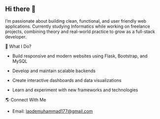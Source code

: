 ## Hi there 👋
I’m passionate about building clean, functional, and user friendly web applications. Currently studying Informatics while working on freelance projects, combining theory and real-world practice to grow as a full-stack developer.

🚀 What I Do?

- Build responsive and modern websites using Flask, Bootstrap, and MySQL

- Develop and maintain scalable backends 

- Create interactive dashboards and data visualizations

- Learn and experiment with new frameworks and technologies

🌎 Connect With Me
- Email: laodemuhammad177@gmail.com
